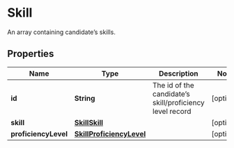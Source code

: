 

# Skill

An array containing candidate’s skills.

## Properties

| Name | Type | Description | Notes |
|------------ | ------------- | ------------- | -------------|
|**id** | **String** | The id of the candidate’s skill/proficiency level record  |  [optional] |
|**skill** | [**SkillSkill**](SkillSkill.md) |  |  [optional] |
|**proficiencyLevel** | [**SkillProficiencyLevel**](SkillProficiencyLevel.md) |  |  [optional] |



